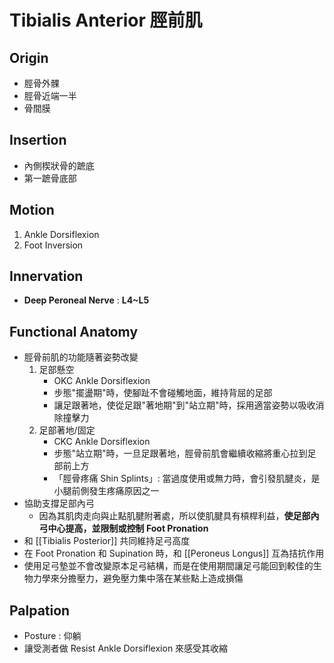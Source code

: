 # Tibialis Anterior 脛前肌
## Origin
* 脛骨外髁
* 脛骨近端一半
* 骨間膜  

## Insertion
* 內側楔狀骨的蹠底
* 第一蹠骨底部  

## Motion
1. Ankle Dorsiflexion
2. Foot Inversion  

## Innervation
* **Deep Peroneal Nerve** : **L4~L5**  

## Functional Anatomy
* 脛骨前肌的功能隨著姿勢改變
	1. 足部懸空
		* OKC Ankle Dorsiflexion
		* 步態"擺盪期"時，使腳趾不會碰觸地面，維持背屈的足部
		* 讓足跟著地，使從足跟"著地期"到"站立期"時，採用適當姿勢以吸收消除撞擊力
	2. 足部著地/固定
		* CKC Ankle Dorsiflexion
		* 步態"站立期"時，一旦足跟著地，脛骨前肌會繼續收縮將重心拉到足部前上方
		* 「脛骨疼痛 Shin Splints」: 當過度使用或無力時，會引發肌腱炎，是小腿前側發生疼痛原因之一
* 協助支撐足部內弓
	* 因為其肌肉走向與止點肌腱附著處，所以使肌腱具有槓桿利益，**使足部內弓中心提高，並限制或控制 Foot Pronation**
* 和 [[Tibialis Posterior]] 共同維持足弓高度
* 在 Foot Pronation 和 Supination 時，和 [[Peroneus Longus]] 互為拮抗作用
* 使用足弓墊並不會改變原本足弓結構，而是在使用期間讓足弓能回到較佳的生物力學來分擔壓力，避免壓力集中落在某些點上造成損傷  

## Palpation
* Posture : 仰躺
* 讓受測者做 Resist Ankle Dorsiflexion 來感受其收縮